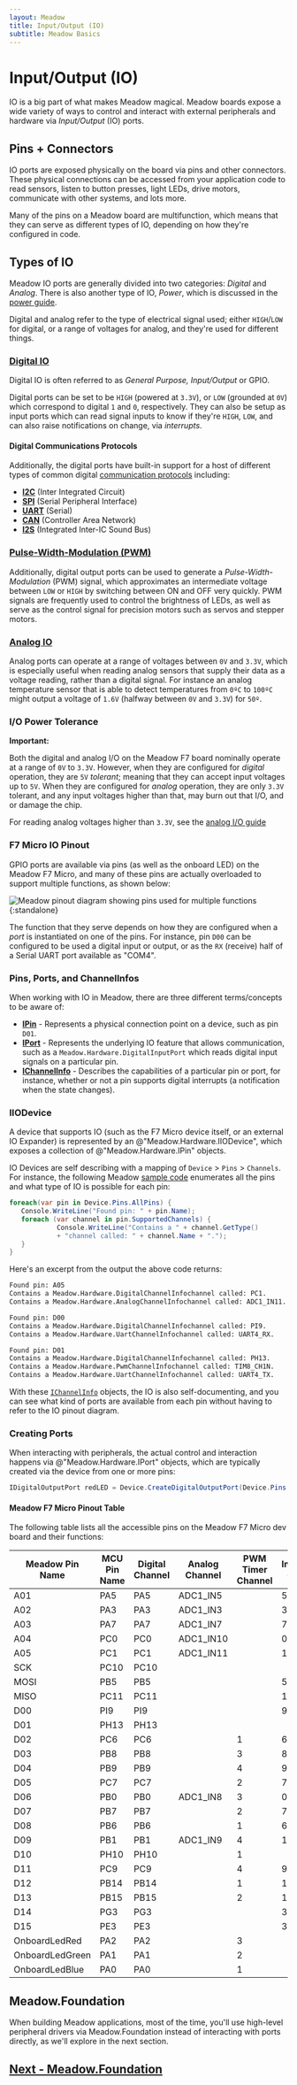 ```yaml
---
layout: Meadow
title: Input/Output (IO)
subtitle: Meadow Basics
---
```


# Input/Output (IO)

IO is a big part of what makes Meadow magical. Meadow boards expose a wide variety of ways to control and interact with external peripherals and hardware via _Input/Output_ (IO) ports.

## Pins + Connectors

IO ports are exposed physically on the board via pins and other connectors. These physical connections can be accessed from your application code to read sensors, listen to button presses, light LEDs, drive motors, communicate with other systems, and lots more.

Many of the pins on a Meadow board are multifunction, which means that they can serve as different types of IO, depending on how they're configured in code.

## Types of IO

Meadow IO ports are generally divided into two categories: _Digital_ and _Analog_. There is also another type of IO, _Power_, which is discussed in the [power guide](Power).

Digital and analog refer to the type of electrical signal used; either `HIGH`/`LOW` for digital, or a range of voltages for analog, and they're used for different things.

### [Digital IO](/Meadow/Meadow_Basics/IO/Digital/)

Digital IO is often referred to as _General Purpose, Input/Output_ or GPIO.

Digital ports can be set to be `HIGH` (powered at `3.3V`), or `LOW` (grounded at `0V`) which correspond to digital `1` and `0`, respectively. They can also be setup as input ports which can read signal inputs to know if they're `HIGH`, `LOW`, and can also raise notifications on change, via _interrupts_.

#### Digital Communications Protocols

Additionally, the digital ports have built-in support for a host of different types of common digital [communication protocols](/Meadow/Meadow_Basics/IO/Digital/Protocols/) including:

* **[I2C](/Meadow/Meadow_Basics/IO/Digital/Protocols/I2C)** (Inter Integrated Circuit)
* **[SPI](/Meadow/Meadow_Basics/IO/Digital/Protocols/SPI)** (Serial Peripheral Interface)
* **[UART](/Meadow/Meadow_Basics/IO/Digital/Protocols/UART)** (Serial)
* **[CAN](/Meadow/Meadow_Basics/IO/Digital/Protocols/CAN)** (Controller Area Network)
* **[I2S](/Meadow/Meadow_Basics/IO/Digital/Protocols/I2S)** (Integrated Inter-IC Sound Bus)

<!--
| Protocol | Characteristics                                                |
|----------|----------------------------------------------------------------|
|   I2C    | Two wires<br/>Short distance<br/>Low speed<br/>Can support multiple devices. |
|   SPI    | Minimum of two wires, often more<br/>High speed<br/>Can support multiple devices. |
|  Serial  | Low speed<br/>Used for communication between boards<br/>Can be used to communicate with on board devices<br/>Generally supports only one device per COM channel.  |
-->

### [Pulse-Width-Modulation (PWM)](/Meadow/Meadow_Basics/IO/Digital/PWM/)

Additionally, digital output ports can be used to generate a _Pulse-Width-Modulation_ (PWM) signal, which approximates an intermediate voltage between `LOW` or `HIGH` by switching between ON and OFF very quickly. PWM signals are frequently used to control the brightness of LEDs, as well as serve as the control signal for precision motors such as servos and stepper motors.

### [Analog IO](/Meadow/Meadow_Basics/IO/Analog/)

Analog ports can operate at a range of voltages between `0V` and `3.3V`, which is especially useful when reading analog sensors that supply their data as a voltage reading, rather than a digital signal. For instance an analog temperature sensor that is able to detect temperatures from `0ºC` to `100ºC` might output a voltage of `1.6V` (halfway between `0V` and `3.3V`) for `50º`.

### I/O Power Tolerance

**Important:**

Both the digital and analog I/O on the Meadow F7 board nominally operate at a range of `0V` to `3.3V`. However, when they are configured for _digital_ operation, they are `5V` _tolerant_; meaning that they can accept input voltages up to `5V`. When they are configured for _analog_ operation, they are only `3.3V` tolerant, and any input voltages higher than that, may burn out that I/O, and or damage the chip.

For reading analog voltages higher than `3.3V`, see the [analog I/O guide](/Meadow/Meadow_Basics/IO/Analog/)


### F7 Micro IO Pinout

GPIO ports are available via pins (as well as the onboard LED) on the Meadow F7 Micro, and many of these pins are actually overloaded to support multiple functions, as shown below:

![Meadow pinout diagram showing pins used for multiple functions](/Common_Files/Meadow_F7_Micro_Pinout.svg){:standalone}

The function that they serve depends on how they are configured when a _port_ is instantiated on one of the pins. For instance, pin `D00` can be configured to be used a digital input or output, or as the `RX` (receive) half of a Serial UART port available as "COM4".


### Pins, Ports, and ChannelInfos

When working with IO in Meadow, there are three different terms/concepts to be aware of:

* **[IPin](/docs/api/Meadow/Meadow.Hardware.IPin.html)** - Represents a physical connection point on a device, such as pin `D01`.
* **[IPort](/docs/api/Meadow/Meadow.Hardware.IPort.html)** - Represents the underlying IO feature that allows communication, such as a `Meadow.Hardware.DigitalInputPort` which reads digital input signals on a particular pin.
* **[IChannelInfo](/docs/api/Meadow/Meadow.Hardware.IChannelInfo.html)** - Describes the capabilities of a particular pin or port, for instance, whether or not a pin supports digital interrupts (a notification when the state changes).

### IIODevice

A device that supports IO (such as the F7 Micro device itself, or an external IO Expander) is represented by an @"Meadow.Hardware.IIODevice", which exposes a collection of @"Meadow.Hardware.IPin" objects.

IO Devices are self describing with a mapping of `Device` > `Pins` > `Channels`. For instance, the following Meadow [sample code](https://github.com/WildernessLabs/Meadow_Samples/tree/master/Source/MeadowSamples/GpioInterrogation) enumerates all the pins and what type of IO is possible for each pin:

```csharp
foreach(var pin in Device.Pins.AllPins) {
   Console.WriteLine("Found pin: " + pin.Name);
   foreach (var channel in pin.SupportedChannels) {
            Console.WriteLine("Contains a " + channel.GetType()
            + "channel called: " + channel.Name + ".");
   }
}
```

Here's an excerpt from the output the above code returns:

```bash
Found pin: A05
Contains a Meadow.Hardware.DigitalChannelInfochannel called: PC1.
Contains a Meadow.Hardware.AnalogChannelInfochannel called: ADC1_IN11.

Found pin: D00
Contains a Meadow.Hardware.DigitalChannelInfochannel called: PI9.
Contains a Meadow.Hardware.UartChannelInfochannel called: UART4_RX.

Found pin: D01
Contains a Meadow.Hardware.DigitalChannelInfochannel called: PH13.
Contains a Meadow.Hardware.PwmChannelInfochannel called: TIM8_CH1N.
Contains a Meadow.Hardware.UartChannelInfochannel called: UART4_TX.
```

With these [`IChannelInfo`](xref:Meadow.Hardware.IChannelInfo) objects, the IO is also self-documenting, and you can see what kind of ports are available from each pin without having to refer to the IO pinout diagram.

### Creating Ports

When interacting with peripherals, the actual control and interaction happens via @"Meadow.Hardware.IPort" objects, which are typically created via the device from one or more pins:

```csharp
IDigitalOutputPort redLED = Device.CreateDigitalOutputPort(Device.Pins.OnboardLedRed);
```

#### Meadow F7 Micro Pinout Table

The following table lists all the accessible pins on the Meadow F7 Micro dev board and their functions:

| Meadow Pin Name | MCU Pin Name | Digital Channel | Analog Channel | PWM Timer Channel | Interrupt Group |
|-----------------|--------------|-----------------|----------------|-------------------|------------|
| A01 | PA5 |  PA5 | ADC1_IN5 | | 5 |
| A02 | PA3 |  PA3 | ADC1_IN3 | | 3 |
| A03 | PA7 |  PA7 | ADC1_IN7 | | 7 |
| A04 | PC0 |  PC0 | ADC1_IN10 | | 0 |
| A05 | PC1 |  PC1 | ADC1_IN11 | | 1 |
| SCK | PC10 |  PC10 |   | | |
| MOSI | PB5 |  PB5 |   | | 5 |
| MISO | PC11 |  PC11 |   | | 11 |
| D00 | PI9 |  PI9 |   |  | 9 |
| D01 | PH13 |  PH13 |   |  |  |
| D02 | PC6 |  PC6 |   | 1 | 6 |
| D03 | PB8 |  PB8 |   | 3 | 8 |
| D04 | PB9 |  PB9 |   | 4 | 9 |
| D05 | PC7 |  PC7 |   | 2 | 7 |
| D06 | PB0 |  PB0 | ADC1_IN8 | 3 | 0 |
| D07 | PB7 |  PB7 |   | 2 | 7 |
| D08 | PB6 |  PB6 |   | 1 | 6 |
| D09 | PB1 |  PB1 | ADC1_IN9 | 4 | 1 |
| D10 | PH10 |  PH10 |   | 1 |  |
| D11 | PC9 |  PC9 |   | 4 | 9 |
| D12 | PB14 |  PB14 |   | 1 | 14 |
| D13 | PB15 |  PB15 |   | 2 | 15 |
| D14 | PG3 |  PG3 |   |   | 3 |
| D15 | PE3 |  PE3 |   |   | 3 |
| OnboardLedRed | PA2 |  PA2 |   | 3 | |
| OnboardLedGreen | PA1 |  PA1 |   | 2 | |
| OnboardLedBlue | PA0 |  PA0 |   | 1 | |


## Meadow.Foundation

When building Meadow applications, most of the time, you'll use high-level peripheral drivers via Meadow.Foundation instead of interacting with ports directly, as we'll explore in the next section.

## [Next - Meadow.Foundation](/Meadow/Meadow.Foundation/)
